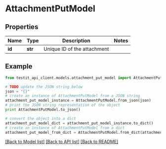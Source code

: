 # AttachmentPutModel


## Properties
Name | Type | Description | Notes
------------ | ------------- | ------------- | -------------
**id** | **str** | Unique ID of the attachment | 

## Example

```python
from testit_api_client.models.attachment_put_model import AttachmentPutModel

# TODO update the JSON string below
json = "{}"
# create an instance of AttachmentPutModel from a JSON string
attachment_put_model_instance = AttachmentPutModel.from_json(json)
# print the JSON string representation of the object
print AttachmentPutModel.to_json()

# convert the object into a dict
attachment_put_model_dict = attachment_put_model_instance.to_dict()
# create an instance of AttachmentPutModel from a dict
attachment_put_model_from_dict = AttachmentPutModel.from_dict(attachment_put_model_dict)
```
[[Back to Model list]](../README.md#documentation-for-models) [[Back to API list]](../README.md#documentation-for-api-endpoints) [[Back to README]](../README.md)


